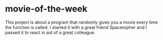 # movie-of-the-week
This project is about a program that randomly gives you a movie every time the function is called. I started it with a great friend Spacetopher and I passed it to react in aid of a great colleague.
